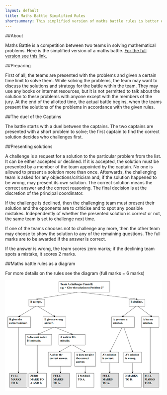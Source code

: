 ```yaml
---
layout: default
title: Maths Battle Simplified Rules
shortsummary: This simplified version of maths battle rules is better optimized for new teams that do not have experince presenting math problems.
---
```


##About

Maths Battle is a competition between two teams in solving mathematical problems. Here is the simplified version of a maths battle. 
[For the full version see this link.](original-rules.html)

##Preparing

First of all, the teams are presented with the problems and given a certain time limit to solve them. 
While solving the problems, the team may want to discuss the solutions and strategy for the battle within the team. 
They may use any books or internet resources, but it is not permitted to talk about the solution to these problems with anyone except with the members of the jury. At the end of the allotted time, the actual battle begins, when the teams present the 
solutions of the problems in accordance with the given rules.

##The duel of the Captains

The battle starts with a duel between the captains. The two captains are presented with a short problem to solve; 
the first captain to find the correct solution decides who challenges first.

##Presenting solutions

A challenge is a request for a solution to the particular problem from the list. It can be either accepted or declined. 
If it is accepted, the solution must be presented by a member of the team appointed by the captain. No one is allowed 
to present a solution more than once. Afterwards, the challenging team is asked for any objections/criticism and, if 
the solution happened to be wrong, may present its own solution. The correct solution means the correct answer and the 
correct reasoning. The final decision is at the discretion of the principal coordinator.

If the challenge is declined, then the challenging team must present their solution and the opponents are to criticise 
and to spot any possible mistakes. Independently of whether the presented solution is correct or not, the same team is set to challenge next time.

If one of the teams chooses not to challenge any more, then the other team may choose to show the solution to any of the remaining questions. The full marks  are to be awarded if the answer is correct.

If the answer is wrong, the team scores zero marks; if the declining team spots a mistake, it scores 2 marks.

##Maths battle rules as a diagram

For more details on the rules see the diagram  (full marks = 6 marks)

![](/images/mathsbattlediagram1.png)
